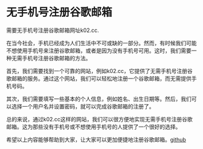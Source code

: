 # 无手机号注册谷歌邮箱

需要无手机号注册谷歌邮箱网址k02.cc. 

在当今社会，手机已经成为人们生活中不可或缺的一部分。然而，有时候我们可能不想使用手机号来注册谷歌邮箱，或者是因为没有手机号可用。这时，我们需要一种无需手机号注册谷歌邮箱的方法。

首先，我们需要找到一个可靠的网站，例如k02.cc，它提供了无需手机号注册谷歌邮箱的服务。通过这个网站，我们可以轻松地注册一个谷歌邮箱，而无需提供手机号码。

其次，我们需要填写一些基本的个人信息，例如姓名、出生日期等。然后，我们可以选择一个用户名并设置密码，就可以完成谷歌邮箱的注册了。

总的来说，通过k02.cc这样的网站，我们可以很方便地实现无需手机号注册谷歌邮箱。这为那些没有手机号或不想使用手机号的人提供了一个很好的选择。

希望以上内容能够帮助到大家，让大家可以更加便捷地注册谷歌邮箱。[github](https://github.com)